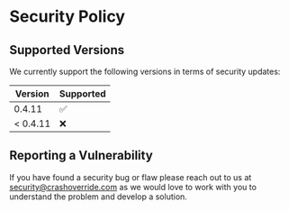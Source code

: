 # Security Policy

## Supported Versions

We currently support the following versions in terms of security updates:

| Version  | Supported          |
| -------- | ------------------ |
| 0.4.11   | :white_check_mark: |
| < 0.4.11 | :x:                |

## Reporting a Vulnerability

If you have found a security bug or flaw please reach out to us at
[security@crashoverride.com](mailto:security@crashoverride.com) as
we would love to work with you to understand the problem and develop
a solution.
